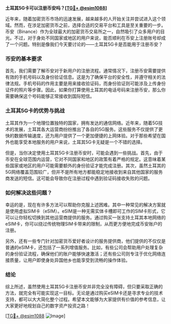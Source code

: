 **土耳其5G卡可以注册币安吗？[[TG💪+ @esim1088](https://t.me/s/esim1088)]**

近年来，随着加密货币市场的迅速发展，越来越多的人开始关注并尝试进入这个领域。然而，在涉足加密货币之前，选择合适的交易平台和工具是至关重要的一步。币安（Binance）作为全球最大的加密货币交易所之一，自然吸引了众多用户的目光。不过，对于身处不同国家或地区的用户来说，能否顺利在币安上注册账号却成了一个问题。特别是像我们今天要讨论的——土耳其5G卡是否能用于注册币安？

### 币安的基本要求

首先，我们需要了解币安对于新用户的注册流程。通常情况下，注册币安需要提供有效的手机号码以及身份验证信息。这是为了确保平台的安全性，并遵守相关的法律法规。手机号码的作用主要是用来接收验证码，而身份验证则可能涉及上传身份证件的照片等步骤。因此，如果你打算使用土耳其的电话号码来注册币安，那么你需要确保这个号码能够正常接收到国际短信。

### 土耳其5G卡的优势与挑战

土耳其作为一个地理位置独特的国家，拥有发达的通信网络。近年来，随着5G技术的发展，土耳其各大运营商纷纷推出了各自的5G服务。这些服务不仅提供了更快的数据传输速度，还为用户提供了一个更加便捷的上网体验。对于那些希望在国外也能享受本地服务的用户来说，土耳其5G卡无疑是一个不错的选择。

但是，当你决定使用土耳其5G卡注册币安时，可能会遇到一些挑战。首先，由于币安在全球范围内运营，它对不同国家和地区的政策有着严格的规定。这意味着某些国家或地区的用户可能需要额外的身份验证才能完成注册。其次，虽然土耳其的5G网络覆盖范围较广，但并不是所有地方都能稳定地接收到来自其他国家的服务商发送的短信。这可能会导致你在注册过程中遇到验证码接收失败的问题。

### 如何解决这些问题？

幸运的是，现在有许多方法可以帮助你克服上述困难。其中一种常见的解决方案就是使用虚拟SIM卡（eSIM）。eSIM是一种无需实体卡槽即可工作的SIM卡形式，它可以让你轻松切换到其他运营商提供的服务。通过购买一张支持土耳其本地网络的eSIM卡，你可以绕过传统物理SIM卡带来的限制，从而更方便地完成币安账户的注册。

另外，还有一些专门针对加密货币爱好者设计的服务提供商，他们提供的不仅仅是普通的eSIM卡，还包括了一系列增值服务。比如，有些公司会帮助用户处理复杂的身份验证流程，确保他们的账户能够快速激活；还有些公司则专注于优化网络连接质量，让用户即使身处异国他乡也能享受到流畅的操作体验。

### 结论

综上所述，虽然使用土耳其5G卡注册币安并非完全没有障碍，但只要采取正确的方法，就完全有可能实现这一目标。无论是通过购买eSIM卡还是寻求专业的技术支持，都可以大大简化整个过程。希望本文能够为大家提供有价值的参考信息，让大家更好地规划自己的数字资产投资之路！

[[TG💪+ @esim1088](https://t.me/s/esim1088) ![Image](https://i.postimg.cc/4NQfJmqS/Snipaste-2025-05-13-00-14-12.png)]